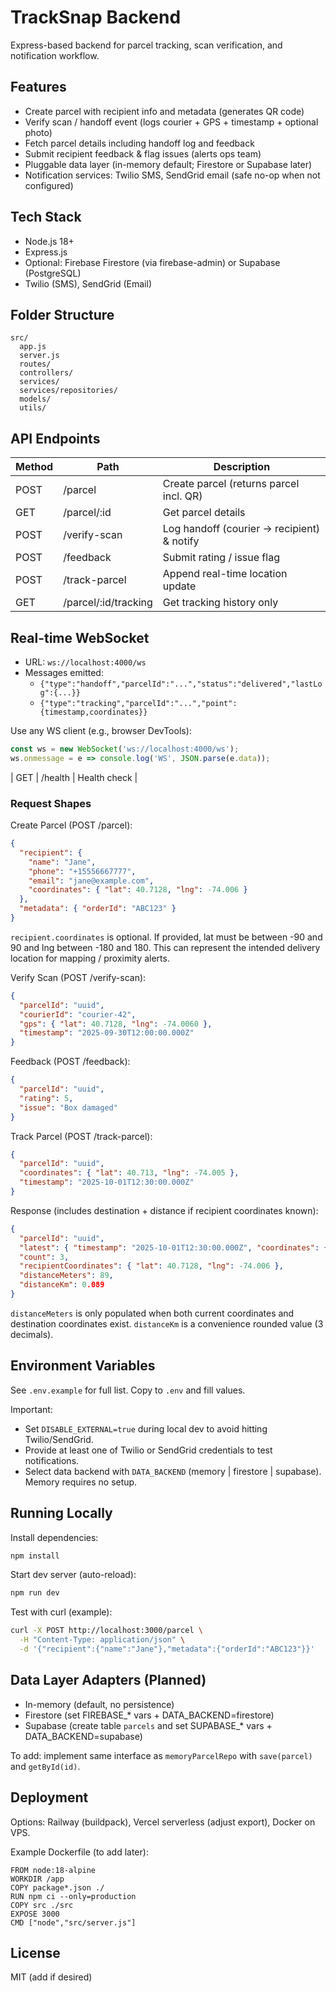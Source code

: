 # TrackSnap Backend

Express-based backend for parcel tracking, scan verification, and notification workflow.

## Features
- Create parcel with recipient info and metadata (generates QR code)
- Verify scan / handoff event (logs courier + GPS + timestamp + optional photo)
- Fetch parcel details including handoff log and feedback
- Submit recipient feedback & flag issues (alerts ops team)
- Pluggable data layer (in-memory default; Firestore or Supabase later)
- Notification services: Twilio SMS, SendGrid email (safe no-op when not configured)

## Tech Stack
- Node.js 18+
- Express.js
- Optional: Firebase Firestore (via firebase-admin) or Supabase (PostgreSQL)
- Twilio (SMS), SendGrid (Email)

## Folder Structure
```
src/
  app.js
  server.js
  routes/
  controllers/
  services/
  services/repositories/
  models/
  utils/
```

## API Endpoints
| Method | Path          | Description |
|--------|---------------|-------------|
| POST   | /parcel       | Create parcel (returns parcel incl. QR) |
| GET    | /parcel/:id   | Get parcel details |
| POST   | /verify-scan  | Log handoff (courier -> recipient) & notify |
| POST   | /feedback     | Submit rating / issue flag |
| POST   | /track-parcel | Append real-time location update |
| GET    | /parcel/:id/tracking | Get tracking history only |

## Real-time WebSocket
- URL: `ws://localhost:4000/ws`
- Messages emitted:
  - `{"type":"handoff","parcelId":"...","status":"delivered","lastLog":{...}}`
  - `{"type":"tracking","parcelId":"...","point":{timestamp,coordinates}}`

Use any WS client (e.g., browser DevTools):
```js
const ws = new WebSocket('ws://localhost:4000/ws');
ws.onmessage = e => console.log('WS', JSON.parse(e.data));
```
| GET    | /health       | Health check |

### Request Shapes
Create Parcel (POST /parcel):
```json
{
  "recipient": {
    "name": "Jane",
    "phone": "+15556667777",
    "email": "jane@example.com",
    "coordinates": { "lat": 40.7128, "lng": -74.006 }
  },
  "metadata": { "orderId": "ABC123" }
}
```
`recipient.coordinates` is optional. If provided, lat must be between -90 and 90 and lng between -180 and 180. This can represent the intended delivery location for mapping / proximity alerts.

Verify Scan (POST /verify-scan):
```json
{
  "parcelId": "uuid",
  "courierId": "courier-42",
  "gps": { "lat": 40.7128, "lng": -74.0060 },
  "timestamp": "2025-09-30T12:00:00.000Z"
}
```

Feedback (POST /feedback):
```json
{
  "parcelId": "uuid",
  "rating": 5,
  "issue": "Box damaged"
}
```

Track Parcel (POST /track-parcel):
```json
{
  "parcelId": "uuid",
  "coordinates": { "lat": 40.713, "lng": -74.005 },
  "timestamp": "2025-10-01T12:30:00.000Z"
}
```
Response (includes destination + distance if recipient coordinates known):
```json
{
  "parcelId": "uuid",
  "latest": { "timestamp": "2025-10-01T12:30:00.000Z", "coordinates": { "lat": 40.713, "lng": -74.005 } },
  "count": 3,
  "recipientCoordinates": { "lat": 40.7128, "lng": -74.006 },
  "distanceMeters": 89,
  "distanceKm": 0.089
}
```
`distanceMeters` is only populated when both current coordinates and destination coordinates exist. `distanceKm` is a convenience rounded value (3 decimals).

## Environment Variables
See `.env.example` for full list. Copy to `.env` and fill values.

Important:
- Set `DISABLE_EXTERNAL=true` during local dev to avoid hitting Twilio/SendGrid.
- Provide at least one of Twilio or SendGrid credentials to test notifications.
- Select data backend with `DATA_BACKEND` (memory | firestore | supabase). Memory requires no setup.

## Running Locally
Install dependencies:
```bash
npm install
```

Start dev server (auto-reload):
```bash
npm run dev
```

Test with curl (example):
```bash
curl -X POST http://localhost:3000/parcel \
  -H "Content-Type: application/json" \
  -d '{"recipient":{"name":"Jane"},"metadata":{"orderId":"ABC123"}}'
```

## Data Layer Adapters (Planned)
- In-memory (default, no persistence)
- Firestore (set FIREBASE_* vars + DATA_BACKEND=firestore)
- Supabase (create table `parcels` and set SUPABASE_* vars + DATA_BACKEND=supabase)

To add: implement same interface as `memoryParcelRepo` with `save(parcel)` and `getById(id)`.

## Deployment
Options: Railway (buildpack), Vercel serverless (adjust export), Docker on VPS.

Example Dockerfile (to add later):
```
FROM node:18-alpine
WORKDIR /app
COPY package*.json ./
RUN npm ci --only=production
COPY src ./src
EXPOSE 3000
CMD ["node","src/server.js"]
```

## License
MIT (add if desired)
